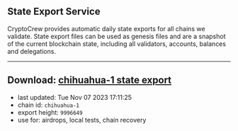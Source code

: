 ## State Export Service
CryptoCrew provides automatic daily state exports for all chains we validate. State export files can be used as genesis files and are a snapshot of the current blockchain state, including all validators, accounts, balances and delegations.

---
**Download: [chihuahua-1 state export](https://dl.ccvalidators.com/SERVICE/chihuahua/chihuahua-1_export_9996649.json)**
---

- last updated: Tue Nov 07 2023 17:11:25
- chain id: `chihuahua-1`
- export height: `9996649`
- use for: airdrops, local tests, chain recovery

